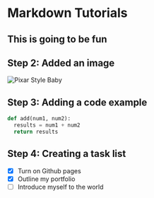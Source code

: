 # Markdown Tutorials
## This is going to be fun

## Step 2: Added an image
![Pixar Style Baby](https://www.renderhub.com/giyas3dartist/pixar-style-baby-character-rigged-low-poly-3d-model/pixar-style-baby-character-rigged-low-poly-3d-model-12.jpg)

## Step 3: Adding a code example
```python
def add(num1, num2):
  results = num1 + num2
  return results
```
## Step 4: Creating a task list
- [x] Turn on Github pages
- [x] Outline my portfolio
- [ ] Introduce myself to the world
